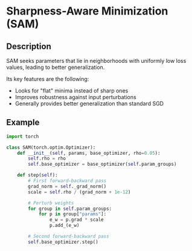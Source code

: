 # Sharpness-Aware Minimization (SAM)

## Description

SAM seeks parameters that lie in neighborhoods with uniformly low loss values, leading to better generalization.

Its key features are the following:

- Looks for "flat" minima instead of sharp ones
- Improves robustness against input perturbations
- Generally provides better generalization than standard SGD

## Example

```python
import torch

class SAM(torch.optim.Optimizer):
    def __init__(self, params, base_optimizer, rho=0.05):
        self.rho = rho
        self.base_optimizer = base_optimizer(self.param_groups)

    def step(self):
        # First forward-backward pass
        grad_norm = self._grad_norm()
        scale = self.rho / (grad_norm + 1e-12)

        # Perturb weights
        for group in self.param_groups:
            for p in group["params"]:
                e_w = p.grad * scale
                p.add_(e_w)

        # Second forward-backward pass
        self.base_optimizer.step()
```
